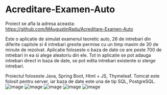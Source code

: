 # Acreditare-Examen-Auto

Proiect se afla la adresa aceasta: https://github.com/MAugustinRadu/Acreditare-Examen-Auto

Este o aplicatie de simulat examenul teoretic auto, 26 de intrebari din diferite capitole si 4 intrebari gresite permise cu un timp maxim de 30 de minute de rezolvat. Aplicatie foloseste o baza de date ce are peste 700 de intrebari in ea si alege aleatoriu din ele. Tot in aplicatie se pot adauga intrebari direct in baza de date, se pot edita intrebari existente si sterge intrebari.

Proiectul foloseste Java, Spring Boot, Html + JS, Thymeleaf. Tomcat este folosit pentru server, iar baza de date este una de tip SQL, PostgreSQL.
![image](https://github.com/MAugustinRadu/Acreditare-Examen-Auto/assets/105504743/2871310b-2463-40a3-b15c-8e609268b698)
![image](https://github.com/MAugustinRadu/Acreditare-Examen-Auto/assets/105504743/bad5f470-1099-44f1-8355-506e9edcbb7e)
![image](https://github.com/MAugustinRadu/Acreditare-Examen-Auto/assets/105504743/db6a9899-ab22-4203-9d9b-e983f8bd8202)
![image](https://github.com/MAugustinRadu/Acreditare-Examen-Auto/assets/105504743/e4409f99-864b-42a0-b100-602ce622e8b8)
![image](https://github.com/MAugustinRadu/Acreditare-Examen-Auto/assets/105504743/59913959-507a-49ac-a8c1-58fa29838843)
